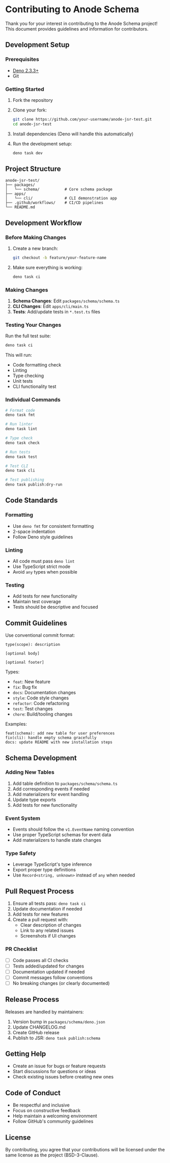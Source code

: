 # Contributing to Anode Schema

Thank you for your interest in contributing to the Anode Schema project! This document provides guidelines and information for contributors.

## Development Setup

### Prerequisites

- [Deno 2.3.3+](https://deno.land/manual/getting_started/installation)
- Git

### Getting Started

1. Fork the repository
2. Clone your fork:
   ```bash
   git clone https://github.com/your-username/anode-jsr-test.git
   cd anode-jsr-test
   ```

3. Install dependencies (Deno will handle this automatically)
4. Run the development setup:
   ```bash
   deno task dev
   ```

## Project Structure

```
anode-jsr-test/
├── packages/
│   └── schema/           # Core schema package
├── apps/
│   └── cli/              # CLI demonstration app
├── .github/workflows/    # CI/CD pipelines
└── README.md
```

## Development Workflow

### Before Making Changes

1. Create a new branch:
   ```bash
   git checkout -b feature/your-feature-name
   ```

2. Make sure everything is working:
   ```bash
   deno task ci
   ```

### Making Changes

1. **Schema Changes**: Edit `packages/schema/schema.ts`
2. **CLI Changes**: Edit `apps/cli/main.ts`
3. **Tests**: Add/update tests in `*.test.ts` files

### Testing Your Changes

Run the full test suite:
```bash
deno task ci
```

This will run:
- Code formatting check
- Linting
- Type checking
- Unit tests
- CLI functionality test

### Individual Commands

```bash
# Format code
deno task fmt

# Run linter
deno task lint

# Type check
deno task check

# Run tests
deno task test

# Test CLI
deno task cli

# Test publishing
deno task publish:dry-run
```

## Code Standards

### Formatting
- Use `deno fmt` for consistent formatting
- 2-space indentation
- Follow Deno style guidelines

### Linting
- All code must pass `deno lint`
- Use TypeScript strict mode
- Avoid `any` types when possible

### Testing
- Add tests for new functionality
- Maintain test coverage
- Tests should be descriptive and focused

## Commit Guidelines

Use conventional commit format:

```
type(scope): description

[optional body]

[optional footer]
```

Types:
- `feat`: New feature
- `fix`: Bug fix
- `docs`: Documentation changes
- `style`: Code style changes
- `refactor`: Code refactoring
- `test`: Test changes
- `chore`: Build/tooling changes

Examples:
```
feat(schema): add new table for user preferences
fix(cli): handle empty schema gracefully
docs: update README with new installation steps
```

## Schema Development

### Adding New Tables

1. Add table definition to `packages/schema/schema.ts`
2. Add corresponding events if needed
3. Add materializers for event handling
4. Update type exports
5. Add tests for new functionality

### Event System

- Events should follow the `v1.EventName` naming convention
- Use proper TypeScript schemas for event data
- Add materializers to handle state changes

### Type Safety

- Leverage TypeScript's type inference
- Export proper type definitions
- Use `Record<string, unknown>` instead of `any` when needed

## Pull Request Process

1. Ensure all tests pass: `deno task ci`
2. Update documentation if needed
3. Add tests for new features
4. Create a pull request with:
   - Clear description of changes
   - Link to any related issues
   - Screenshots if UI changes

### PR Checklist

- [ ] Code passes all CI checks
- [ ] Tests added/updated for changes
- [ ] Documentation updated if needed
- [ ] Commit messages follow conventions
- [ ] No breaking changes (or clearly documented)

## Release Process

Releases are handled by maintainers:

1. Version bump in `packages/schema/deno.json`
2. Update CHANGELOG.md
3. Create GitHub release
4. Publish to JSR: `deno task publish:schema`

## Getting Help

- Create an issue for bugs or feature requests
- Start discussions for questions or ideas
- Check existing issues before creating new ones

## Code of Conduct

- Be respectful and inclusive
- Focus on constructive feedback
- Help maintain a welcoming environment
- Follow GitHub's community guidelines

## License

By contributing, you agree that your contributions will be licensed under the same license as the project (BSD-3-Clause).